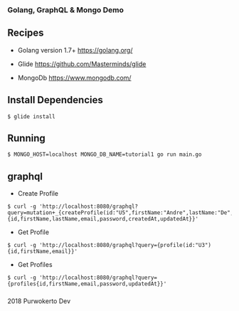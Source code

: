 ### Golang, GraphQL & Mongo Demo

## Recipes
   - Golang version 1.7+ https://golang.org/

   - Glide https://github.com/Masterminds/glide

   - MongoDb https://www.mongodb.com/

## Install Dependencies
  ```shell
  $ glide install
  ```

## Running
  ```shell
  $ MONGO_HOST=localhost MONGO_DB_NAME=tutorial1 go run main.go
  ```

## graphql
  - Create Profile
  ```shell
  $ curl -g 'http://localhost:8080/graphql?query=mutation+_{createProfile(id:"U5",firstName:"Andre",lastName:"De",email:"andre@yahoo.com",password:"123456"){id,firstName,lastName,email,password,createdAt,updatedAt}}'
  ```

  - Get Profile
  ```shell
  $ curl -g 'http://localhost:8080/graphql?query={profile(id:"U3"){id,firstName,email}}'
  ```

  - Get Profiles
  ```shell
  $ curl -g 'http://localhost:8080/graphql?query={profiles{id,firstName,email,password,updatedAt}}'
  ```

###

2018 Purwokerto Dev
